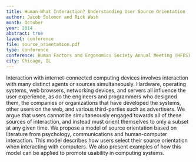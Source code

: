 ```yaml
---
title: Human-What Interaction? Understanding User Source Orientation
author: Jacob Solomon and Rick Wash
month: October
year: 2014
abstract: true
layout: conference
file: source_orientation.pdf
type: conference
conference: Human Factors and Ergonomics Society Annual Meeting (HFES)
city: Chicago, IL
---
```


Interaction with internet-connected computing devices involves interaction with many distinct agents or sources
simultaneously. Hardware, operating systems, web browsers, networking devices, and servers all influence the user
experience, as do the engineers and programmers who designed them, the companies or organizations that have developed
the systems, other users on the web, and various third-parties such as advertisers. We argue that users cannot be
simultaneously engaged towards all of these sources of interaction, and instead must orient themselves to only a subset
at any given time. We propose a model of source orientation based on literature from psychology, communications and
human-computer interaction. This model describes how users select their source orientation when interacting with
computers. We also present examples of how this model can be applied to promote usability in computing systems.


